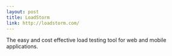```yaml
---
layout: post
title: LoadStorm
link: http://loadstorm.com/
---
```


The easy and cost effective load testing tool for web and mobile applications.
